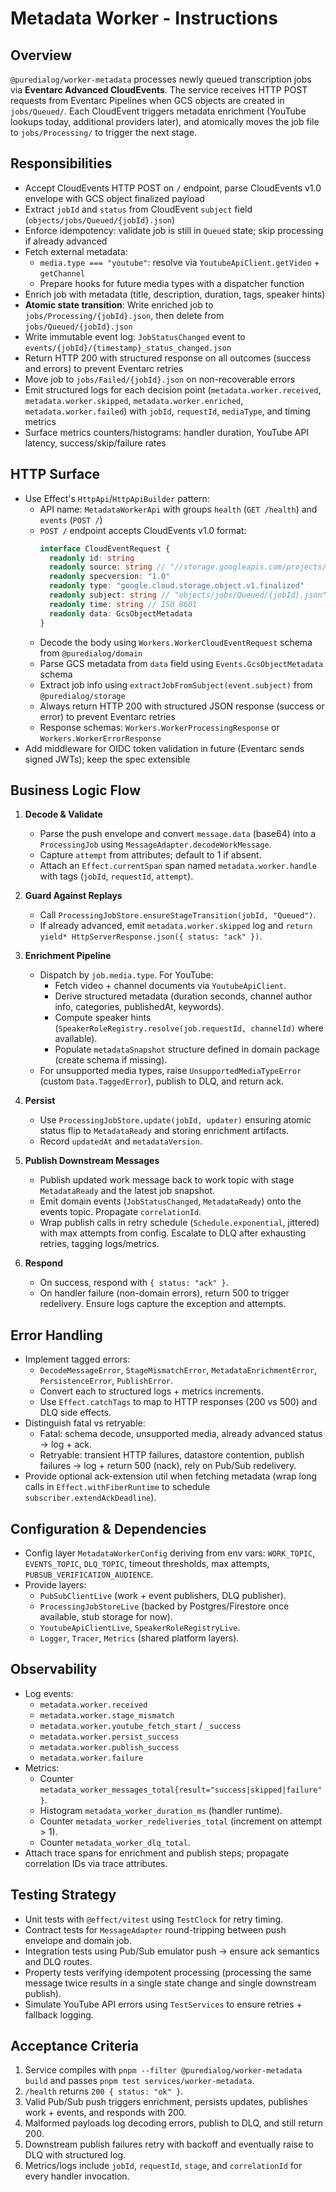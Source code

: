 # Metadata Worker - Instructions

## Overview

`@puredialog/worker-metadata` processes newly queued transcription jobs via **Eventarc Advanced CloudEvents**. The service receives HTTP POST requests from Eventarc Pipelines when GCS objects are created in `jobs/Queued/`. Each CloudEvent triggers metadata enrichment (YouTube lookups today, additional providers later), and atomically moves the job file to `jobs/Processing/` to trigger the next stage.

## Responsibilities

- Accept CloudEvents HTTP POST on `/` endpoint, parse CloudEvents v1.0 envelope with GCS object finalized payload
- Extract `jobId` and `status` from CloudEvent `subject` field (`objects/jobs/Queued/{jobId}.json`)
- Enforce idempotency: validate job is still in `Queued` state; skip processing if already advanced
- Fetch external metadata:
  - `media.type === "youtube"`: resolve via `YoutubeApiClient.getVideo` + `getChannel`
  - Prepare hooks for future media types with a dispatcher function
- Enrich job with metadata (title, description, duration, tags, speaker hints)
- **Atomic state transition**: Write enriched job to `jobs/Processing/{jobId}.json`, then delete from `jobs/Queued/{jobId}.json`
- Write immutable event log: `JobStatusChanged` event to `events/{jobId}/{timestamp}_status_changed.json`
- Return HTTP 200 with structured response on all outcomes (success and errors) to prevent Eventarc retries
- Move job to `jobs/Failed/{jobId}.json` on non-recoverable errors
- Emit structured logs for each decision point (`metadata.worker.received`, `metadata.worker.skipped`, `metadata.worker.enriched`, `metadata.worker.failed`) with `jobId`, `requestId`, `mediaType`, and timing metrics
- Surface metrics counters/histograms: handler duration, YouTube API latency, success/skip/failure rates

## HTTP Surface

- Use Effect's `HttpApi`/`HttpApiBuilder` pattern:
  - API name: `MetadataWorkerApi` with groups `health` (`GET /health`) and `events` (`POST /`)
  - `POST /` endpoint accepts CloudEvents v1.0 format:
    ```ts
    interface CloudEventRequest {
      readonly id: string
      readonly source: string // "//storage.googleapis.com/projects/_/buckets/BUCKET"
      readonly specversion: "1.0"
      readonly type: "google.cloud.storage.object.v1.finalized"
      readonly subject: string // "objects/jobs/Queued/{jobId}.json"
      readonly time: string // ISO 8601
      readonly data: GcsObjectMetadata
    }
    ```
  - Decode the body using `Workers.WorkerCloudEventRequest` schema from `@puredialog/domain`
  - Parse GCS metadata from `data` field using `Events.GcsObjectMetadata` schema
  - Extract job info using `extractJobFromSubject(event.subject)` from `@puredialog/storage`
  - Always return HTTP 200 with structured JSON response (success or error) to prevent Eventarc retries
  - Response schemas: `Workers.WorkerProcessingResponse` or `Workers.WorkerErrorResponse`
- Add middleware for OIDC token validation in future (Eventarc sends signed JWTs); keep the spec extensible

## Business Logic Flow

1. **Decode & Validate**
   - Parse the push envelope and convert `message.data` (base64) into a `ProcessingJob` using `MessageAdapter.decodeWorkMessage`.
   - Capture `attempt` from attributes; default to 1 if absent.
   - Attach an `Effect.currentSpan` span named `metadata.worker.handle` with tags (`jobId`, `requestId`, `attempt`).

2. **Guard Against Replays**
   - Call `ProcessingJobStore.ensureStageTransition(jobId, "Queued")`.
   - If already advanced, emit `metadata.worker.skipped` log and `return yield* HttpServerResponse.json({ status: "ack" })`.

3. **Enrichment Pipeline**
   - Dispatch by `job.media.type`. For YouTube:
     - Fetch video + channel documents via `YoutubeApiClient`.
     - Derive structured metadata (duration seconds, channel author info, categories, publishedAt, keywords).
     - Compute speaker hints (`SpeakerRoleRegistry.resolve(job.requestId, channelId)` where available).
     - Populate `metadataSnapshot` structure defined in domain package (create schema if missing).
   - For unsupported media types, raise `UnsupportedMediaTypeError` (custom `Data.TaggedError`), publish to DLQ, and return ack.

4. **Persist**
   - Use `ProcessingJobStore.update(jobId, updater)` ensuring atomic status flip to `MetadataReady` and storing enrichment artifacts.
   - Record `updatedAt` and `metadataVersion`.

5. **Publish Downstream Messages**
   - Publish updated work message back to work topic with stage `MetadataReady` and the latest job snapshot.
   - Emit domain events (`JobStatusChanged`, `MetadataReady`) onto the events topic. Propagate `correlationId`.
   - Wrap publish calls in retry schedule (`Schedule.exponential`, jittered) with max attempts from config. Escalate to DLQ after exhausting retries, tagging logs/metrics.

6. **Respond**
   - On success, respond with `{ status: "ack" }`.
   - On handler failure (non-domain errors), return 500 to trigger redelivery. Ensure logs capture the exception and attempts.

## Error Handling

- Implement tagged errors:
  - `DecodeMessageError`, `StageMismatchError`, `MetadataEnrichmentError`, `PersistenceError`, `PublishError`.
  - Convert each to structured logs + metrics increments.
  - Use `Effect.catchTags` to map to HTTP responses (200 vs 500) and DLQ side effects.
- Distinguish fatal vs retryable:
  - Fatal: schema decode, unsupported media, already advanced status → log + ack.
  - Retryable: transient HTTP failures, datastore contention, publish failures → log + return 500 (nack), rely on Pub/Sub redelivery.
- Provide optional ack-extension util when fetching metadata (wrap long calls in `Effect.withFiberRuntime` to schedule `subscriber.extendAckDeadline`).

## Configuration & Dependencies

- Config layer `MetadataWorkerConfig` deriving from env vars: `WORK_TOPIC`, `EVENTS_TOPIC`, `DLQ_TOPIC`, timeout thresholds, max attempts, `PUBSUB_VERIFICATION_AUDIENCE`.
- Provide layers:
  - `PubSubClientLive` (work + event publishers, DLQ publisher).
  - `ProcessingJobStoreLive` (backed by Postgres/Firestore once available, stub storage for now).
  - `YoutubeApiClientLive`, `SpeakerRoleRegistryLive`.
  - `Logger`, `Tracer`, `Metrics` (shared platform layers).

## Observability

- Log events:
  - `metadata.worker.received`
  - `metadata.worker.stage_mismatch`
  - `metadata.worker.youtube_fetch_start` / `_success`
  - `metadata.worker.persist_success`
  - `metadata.worker.publish_success`
  - `metadata.worker.failure`
- Metrics:
  - Counter `metadata_worker_messages_total{result="success|skipped|failure"}`.
  - Histogram `metadata_worker_duration_ms` (handler runtime).
  - Counter `metadata_worker_redeliveries_total` (increment on attempt > 1).
  - Counter `metadata_worker_dlq_total`.
- Attach trace spans for enrichment and publish steps; propagate correlation IDs via trace attributes.

## Testing Strategy

- Unit tests with `@effect/vitest` using `TestClock` for retry timing.
- Contract tests for `MessageAdapter` round-tripping between push envelope and domain job.
- Integration tests using Pub/Sub emulator push -> ensure ack semantics and DLQ routes.
- Property tests verifying idempotent processing (processing the same message twice results in a single state change and single downstream publish).
- Simulate YouTube API errors using `TestServices` to ensure retries + fallback logging.

## Acceptance Criteria

1. Service compiles with `pnpm --filter @puredialog/worker-metadata build` and passes `pnpm test services/worker-metadata`.
2. `/health` returns `200 { status: "ok" }`.
3. Valid Pub/Sub push triggers enrichment, persists updates, publishes work + events, and responds with 200.
4. Malformed payloads log decoding errors, publish to DLQ, and still return 200.
5. Downstream publish failures retry with backoff and eventually raise to DLQ with structured log.
6. Metrics/logs include `jobId`, `requestId`, `stage`, and `correlationId` for every handler invocation.
